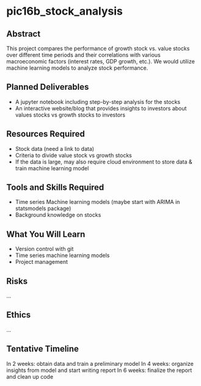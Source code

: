 # pic16b_stock_analysis

## Abstract
This project compares the performance of growth stock vs. value stocks over different time periods and their correlations with various macroeconomic factors (interest rates, GDP growth, etc.). We would utilize machine learning models to analyze stock performance. 

## Planned Deliverables
- A jupyter notebook including step-by-step analysis for the stocks 
- An interactive website/blog that provides insights to investors about values stocks vs growth stocks to investors

## Resources Required
- Stock data (need a link to data) 
- Criteria to divide value stock vs growth stocks 
- If the data is large, may also require cloud environment to store data & train machine learning model 

## Tools and Skills Required
- Time series Machine learning models (maybe start with ARIMA in statsmodels package)
- Background knowledge on stocks 

## What You Will Learn
- Version control with git 
- Time series machine learning models 
- Project management 

## Risks
...

## Ethics
...
 

## Tentative Timeline
In 2 weeks: obtain data and train a preliminary model
In 4 weeks: organize insights from model and start writing report 
In 6 weeks: finalize the report and clean up code 
